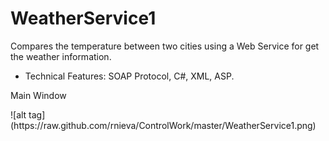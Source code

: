 # WeatherService1
Compares the temperature between two cities using a Web Service for get the weather information.

- Technical Features: SOAP Protocol, C#, XML, ASP.


Main Window
<p>
![alt tag](https://raw.github.com/rnieva/ControlWork/master/WeatherService1.png)
